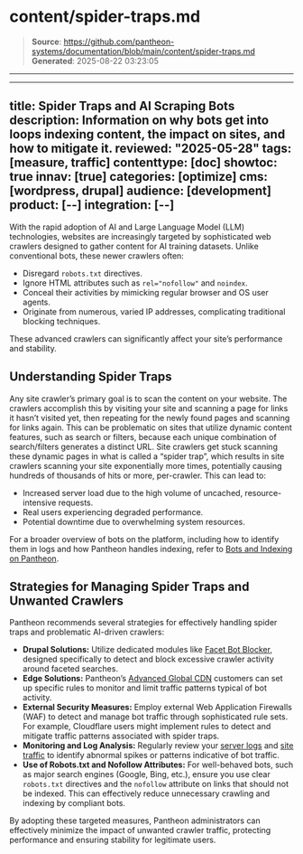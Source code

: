 # content/spider-traps.md

> **Source**: https://github.com/pantheon-systems/documentation/blob/main/content/spider-traps.md
> **Generated**: 2025-08-22 03:23:05

---

---
title: Spider Traps and AI Scraping Bots
description: Information on why bots get into loops indexing content, the impact on sites, and how to mitigate it.
reviewed: "2025-05-28"
tags: [measure, traffic]
contenttype: [doc]
showtoc: true
innav: [true]
categories: [optimize]
cms: [wordpress, drupal]
audience: [development]
product: [--]
integration: [--]
---

With the rapid adoption of AI and Large Language Model (LLM) technologies, websites are increasingly targeted by sophisticated web crawlers designed to gather content for AI training datasets. Unlike conventional bots, these newer crawlers often:

* Disregard `robots.txt` directives.
* Ignore HTML attributes such as `rel="nofollow"` and `noindex`.
* Conceal their activities by mimicking regular browser and OS user agents.
* Originate from numerous, varied IP addresses, complicating traditional blocking techniques.

These advanced crawlers can significantly affect your site’s performance and stability.

## Understanding Spider Traps

Any site crawler’s primary goal is to scan the content on your website. The crawlers accomplish this by visiting your site and scanning a page for links it hasn’t visited yet, then repeating for the newly found pages and scanning for links again. This can be problematic on sites that utilize dynamic content features, such as search or filters, because each unique combination of search/filters generates a distinct URL.  Site crawlers get stuck scanning these dynamic pages in what is called a “spider trap”, which results in site crawlers scanning your site exponentially more times, potentially causing hundreds of thousands of hits or more, per-crawler. This can lead to:

* Increased server load due to the high volume of uncached, resource-intensive requests.
* Real users experiencing degraded performance.
* Potential downtime due to overwhelming system resources.

For a broader overview of bots on the platform, including how to identify them in logs and how Pantheon handles indexing, refer to [Bots and Indexing on Pantheon](/bots-and-indexing).

## Strategies for Managing Spider Traps and Unwanted Crawlers

Pantheon recommends several strategies for effectively handling spider traps and problematic AI-driven crawlers:

* **Drupal Solutions:** Utilize dedicated modules like [Facet Bot Blocker](https://www.drupal.org/project/facet_bot_blocker), designed specifically to detect and block excessive crawler activity around faceted searches.
* **Edge Solutions:** Pantheon’s [Advanced Global CDN](/guides/agcdn) customers can set up specific rules to monitor and limit traffic patterns typical of bot activity.
* **External Security Measures:** Employ external Web Application Firewalls (WAF) to detect and manage bot traffic through sophisticated rule sets. For example, Cloudflare users might implement rules to detect and mitigate traffic patterns associated with spider traps.
* **Monitoring and Log Analysis:** Regularly review your [server logs](/guides/logs-pantheon) and [site traffic](/guides/account-mgmt/traffic) to identify abnormal spikes or patterns indicative of bot traffic.
* **Use of Robots.txt and Nofollow Attributes:** For well-behaved bots, such as major search engines (Google, Bing, etc.), ensure you use clear `robots.txt` directives and the `nofollow` attribute on links that should not be indexed. This can effectively reduce unnecessary crawling and indexing by compliant bots.

By adopting these targeted measures, Pantheon administrators can effectively minimize the impact of unwanted crawler traffic, protecting performance and ensuring stability for legitimate users.
